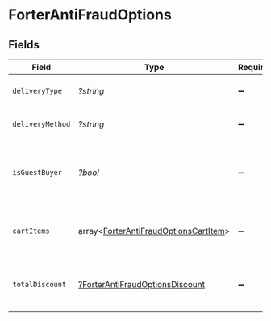 # ForterAntiFraudOptions


## Fields

| Field                                                                        | Type                                                                         | Required                                                                     | Description                                                                  | Example                                                                      |
| ---------------------------------------------------------------------------- | ---------------------------------------------------------------------------- | ---------------------------------------------------------------------------- | ---------------------------------------------------------------------------- | ---------------------------------------------------------------------------- |
| `deliveryType`                                                               | *?string*                                                                    | :heavy_minus_sign:                                                           | The delivery type                                                            | DIGITAL                                                                      |
| `deliveryMethod`                                                             | *?string*                                                                    | :heavy_minus_sign:                                                           | The delivery method                                                          |                                                                              |
| `isGuestBuyer`                                                               | *?bool*                                                                      | :heavy_minus_sign:                                                           | Defines if this payment is made using guest checkout.                        | true                                                                         |
| `cartItems`                                                                  | array<[ForterAntiFraudOptionsCartItem](./ForterAntiFraudOptionsCartItem.md)> | :heavy_minus_sign:                                                           | A list of cart items details to pass to the Forter API.                      |                                                                              |
| `totalDiscount`                                                              | [?ForterAntiFraudOptionsDiscount](./ForterAntiFraudOptionsDiscount.md)       | :heavy_minus_sign:                                                           | Information about the discount applied to this order.                        |                                                                              |
